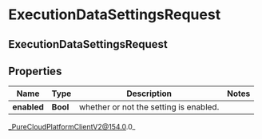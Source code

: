 # ExecutionDataSettingsRequest

## ExecutionDataSettingsRequest

## Properties

|Name | Type | Description | Notes|
|------------ | ------------- | ------------- | -------------|
| **enabled** | **Bool** | whether or not the setting is enabled. | |



_PureCloudPlatformClientV2@154.0.0_
